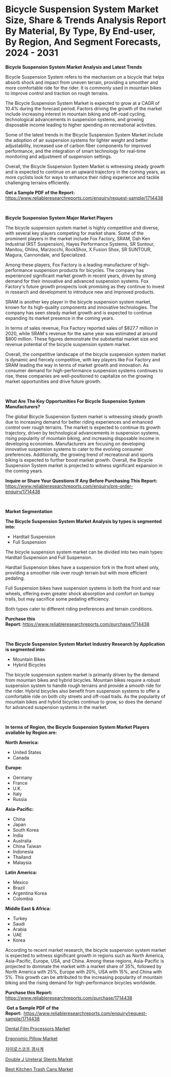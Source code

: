 <p><h1>Bicycle Suspension System Market Size, Share & Trends Analysis Report By Material, By Type, By End-user, By Region, And Segment Forecasts, 2024 - 2031</h1></p><p><strong>Bicycle Suspension System Market Analysis and Latest Trends</strong></p>
<p><p>Bicycle Suspension System refers to the mechanism on a bicycle that helps absorb shock and impact from uneven terrain, providing a smoother and more comfortable ride for the rider. It is commonly used in mountain bikes to improve control and traction on rough terrains.</p><p>The Bicycle Suspension System Market is expected to grow at a CAGR of 10.4% during the forecast period. Factors driving the growth of the market include increasing interest in mountain biking and off-road cycling, technological advancements in suspension systems, and growing disposable income leading to higher spending on recreational activities. </p><p>Some of the latest trends in the Bicycle Suspension System Market include the adoption of air suspension systems for lighter weight and better adjustability, increased use of carbon fiber components for improved performance, and the integration of smart technology for real-time monitoring and adjustment of suspension settings.</p><p>Overall, the Bicycle Suspension System Market is witnessing steady growth and is expected to continue on an upward trajectory in the coming years, as more cyclists look for ways to enhance their riding experience and tackle challenging terrains efficiently.</p></p>
<p><strong>Get a Sample PDF of the Report:&nbsp;</strong> <a href="https://www.reliableresearchreports.com/enquiry/request-sample/1714438">https://www.reliableresearchreports.com/enquiry/request-sample/1714438</a></p>
<p>&nbsp;</p>
<p><strong>Bicycle Suspension System Major Market Players</strong></p>
<p><p>The bicycle suspension system market is highly competitive and diverse, with several key players competing for market share. Some of the prominent players in the market include Fox Factory, SRAM, Dah Ken Industrial (RST Suspension), Hayes Performance Systems, SR Suntour, Manitou, Ohlins, Marzocchi, RockShox, X Fusion Shox, SR SUNTOUR, Magura, Cannondale, and Specialized.</p><p>Among these players, Fox Factory is a leading manufacturer of high-performance suspension products for bicycles. The company has experienced significant market growth in recent years, driven by strong demand for their innovative and advanced suspension systems. Fox Factory's future growth prospects look promising as they continue to invest in research and development to introduce new and improved products.</p><p>SRAM is another key player in the bicycle suspension system market, known for its high-quality components and innovative technologies. The company has seen steady market growth and is expected to continue expanding its market presence in the coming years.</p><p>In terms of sales revenue, Fox Factory reported sales of $827.7 million in 2020, while SRAM's revenue for the same year was estimated at around $800 million. These figures demonstrate the substantial market size and revenue potential of the bicycle suspension system market.</p><p>Overall, the competitive landscape of the bicycle suspension system market is dynamic and fiercely competitive, with key players like Fox Factory and SRAM leading the way in terms of market growth and innovation. As consumer demand for high-performance suspension systems continues to rise, these companies are well-positioned to capitalize on the growing market opportunities and drive future growth.</p></p>
<p>&nbsp;</p>
<p><strong>What Are The Key Opportunities For Bicycle Suspension System Manufacturers?</strong></p>
<p><p>The global Bicycle Suspension System market is witnessing steady growth due to increasing demand for better riding experiences and enhanced control over rough terrains. The market is expected to continue its growth trajectory, driven by technological advancements in suspension systems, rising popularity of mountain biking, and increasing disposable income in developing economies. Manufacturers are focusing on developing innovative suspension systems to cater to the evolving consumer preferences. Additionally, the growing trend of recreational and sports biking is expected to further boost market growth. Overall, the Bicycle Suspension System market is projected to witness significant expansion in the coming years.</p></p>
<p><strong>Inquire or Share Your Questions If Any Before Purchasing This Report:</strong> <a href="https://www.reliableresearchreports.com/enquiry/pre-order-enquiry/1714438">https://www.reliableresearchreports.com/enquiry/pre-order-enquiry/1714438</a></p>
<p>&nbsp;</p>
<p><strong>Market Segmentation</strong></p>
<p><strong>The Bicycle Suspension System Market Analysis by types is segmented into:</strong></p>
<p><ul><li>Hardtail Suspension</li><li>Full Suspension</li></ul></p>
<p><p>The bicycle suspension system market can be divided into two main types: Hardtail Suspension and Full Suspension. </p><p>Hardtail Suspension bikes have a suspension fork in the front wheel only, providing a smoother ride over rough terrain but with more efficient pedaling. </p><p>Full Suspension bikes have suspension systems in both the front and rear wheels, offering even greater shock absorption and comfort on bumpy trails, but may sacrifice some pedaling efficiency. </p><p>Both types cater to different riding preferences and terrain conditions.</p></p>
<p><strong>Purchase this Report:&nbsp;</strong><a href="https://www.reliableresearchreports.com/purchase/1714438">https://www.reliableresearchreports.com/purchase/1714438</a></p>
<p>&nbsp;</p>
<p><strong>The Bicycle Suspension System Market Industry Research by Application is segmented into:</strong></p>
<p><ul><li>Mountain Bikes</li><li>Hybrid Bicycles</li></ul></p>
<p><p>The bicycle suspension system market is primarily driven by the demand from mountain bikes and hybrid bicycles. Mountain bikes require a robust suspension system to handle rough terrains and provide a smooth ride for the rider. Hybrid bicycles also benefit from suspension systems to offer a comfortable ride on both city streets and off-road trails. As the popularity of mountain bikes and hybrid bicycles continue to grow, so does the demand for advanced suspension systems in the market.</p></p>
<p>&nbsp;</p>
<p><strong>In terms of Region, the Bicycle Suspension System Market Players available by Region are:</strong></p>
<p>
    <p> <strong> North America: </strong>
        <ul>
            <li>United States</li>
            <li>Canada</li>
        </ul>
        </p> 
    <p> <strong> Europe: </strong>
        <ul>
            <li>Germany</li>
            <li>France</li>
            <li>U.K.</li>
            <li>Italy</li>
            <li>Russia</li>
        </ul>
        </p> 
    <p> <strong> Asia-Pacific: </strong>
        <ul>
            <li>China</li>
            <li>Japan</li>
            <li>South Korea</li>
            <li>India</li>
            <li>Australia</li>
            <li>China Taiwan</li>
            <li>Indonesia</li>
            <li>Thailand</li>
            <li>Malaysia</li>
        </ul>
        </p> 
    <p> <strong> Latin America: </strong>
        <ul>
            <li>Mexico</li>
            <li>Brazil</li>
            <li>Argentina Korea</li>
            <li>Colombia</li>
        </ul>
        </p> 
    <p> <strong> Middle East & Africa: </strong>
        <ul>
            <li>Turkey</li>
            <li>Saudi</li>
            <li>Arabia</li>
            <li>UAE</li>
            <li>Korea</li>
        </ul>
    </p>
    </p>
<p><p>According to recent market research, the bicycle suspension system market is expected to witness significant growth in regions such as North America, Asia-Pacific, Europe, USA, and China. Among these regions, Asia-Pacific is projected to dominate the market with a market share of 35%, followed by North America with 25%, Europe with 20%, USA with 15%, and China with 5%. This growth can be attributed to the increasing popularity of mountain biking and the rising demand for high-performance bicycles worldwide.</p></p>
<p><strong>Purchase this Report: </strong><a href="https://www.reliableresearchreports.com/purchase/1714438">https://www.reliableresearchreports.com/purchase/1714438</a></p>
<p>&nbsp;<strong>Get a Sample PDF of the Report:&nbsp;&nbsp;</strong><a href="https://www.reliableresearchreports.com/enquiry/request-sample/1714438">https://www.reliableresearchreports.com/enquiry/request-sample/1714438</a></p>
<p><strong></strong></p>
<p><p><a href="https://issuu.com/reportprime-2/docs/dental-film-processors-market-size-2030.pptx">Dental Film Processors Market</a></p><p><a href="https://github.com/derrinmiltonellis35gcl/Market-Research-Report-List-1/blob/main/ergonomic-pillow-market.md">Ergonomic Pillow Market</a></p><p><a href="https://github.com/bunxhcci35271755/Market-Research-Report-List-1/blob/main/58783024017.md">자이로스코프 경사계</a></p><p><a href="https://issuu.com/reportprime-2/docs/double-j-ureteral-stents-market-size-2030.pptx">Double J Ureteral Stents Market</a></p><p><a href="https://github.com/Chiragrp22/Market-Research-Report-List-3/blob/main/best-kitchen-trash-cans-market.md">Best Kitchen Trash Cans Market</a></p></p>